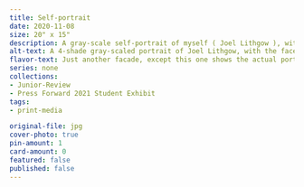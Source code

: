 ```yaml
---
title: Self-portrait
date: 2020-11-08
size: 20" x 15"
description: A gray-scale self-portrait of myself ( Joel Lithgow ), with cut outs exposing a digital grid.
alt-text: A 4-shade gray-scaled portrait of Joel Lithgow, with the face split down the middle and one side looking at the viewer and the other looking to the side. There are pieces cut out exposing a digital neon green grid.
flavor-text: Just another facade, except this one shows the actual portrait.
series: none
collections:
- Junior-Review
- Press Forward 2021 Student Exhibit
tags:
- print-media

original-file: jpg
cover-photo: true
pin-amount: 1
card-amount: 0
featured: false
published: false
---
```

